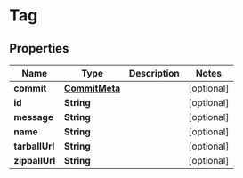 
# Tag

## Properties
Name | Type | Description | Notes
------------ | ------------- | ------------- | -------------
**commit** | [**CommitMeta**](CommitMeta.md) |  |  [optional]
**id** | **String** |  |  [optional]
**message** | **String** |  |  [optional]
**name** | **String** |  |  [optional]
**tarballUrl** | **String** |  |  [optional]
**zipballUrl** | **String** |  |  [optional]



